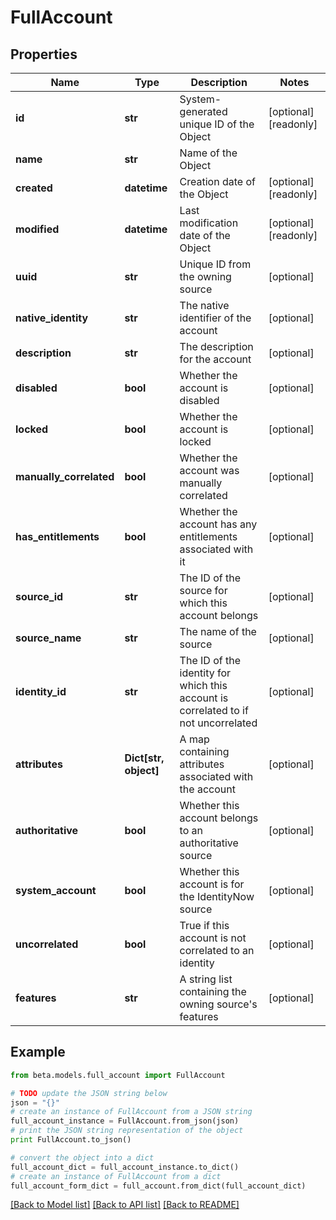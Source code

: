 # FullAccount


## Properties
Name | Type | Description | Notes
------------ | ------------- | ------------- | -------------
**id** | **str** | System-generated unique ID of the Object | [optional] [readonly] 
**name** | **str** | Name of the Object | 
**created** | **datetime** | Creation date of the Object | [optional] [readonly] 
**modified** | **datetime** | Last modification date of the Object | [optional] [readonly] 
**uuid** | **str** | Unique ID from the owning source | [optional] 
**native_identity** | **str** | The native identifier of the account | [optional] 
**description** | **str** | The description for the account | [optional] 
**disabled** | **bool** | Whether the account is disabled | [optional] 
**locked** | **bool** | Whether the account is locked | [optional] 
**manually_correlated** | **bool** | Whether the account was manually correlated | [optional] 
**has_entitlements** | **bool** | Whether the account has any entitlements associated with it | [optional] 
**source_id** | **str** | The ID of the source for which this account belongs | [optional] 
**source_name** | **str** | The name of the source | [optional] 
**identity_id** | **str** | The ID of the identity for which this account is correlated to if not uncorrelated | [optional] 
**attributes** | **Dict[str, object]** | A map containing attributes associated with the account | [optional] 
**authoritative** | **bool** | Whether this account belongs to an authoritative source | [optional] 
**system_account** | **bool** | Whether this account is for the IdentityNow source | [optional] 
**uncorrelated** | **bool** | True if this account is not correlated to an identity | [optional] 
**features** | **str** | A string list containing the owning source&#39;s features | [optional] 

## Example

```python
from beta.models.full_account import FullAccount

# TODO update the JSON string below
json = "{}"
# create an instance of FullAccount from a JSON string
full_account_instance = FullAccount.from_json(json)
# print the JSON string representation of the object
print FullAccount.to_json()

# convert the object into a dict
full_account_dict = full_account_instance.to_dict()
# create an instance of FullAccount from a dict
full_account_form_dict = full_account.from_dict(full_account_dict)
```
[[Back to Model list]](../README.md#documentation-for-models) [[Back to API list]](../README.md#documentation-for-api-endpoints) [[Back to README]](../README.md)



